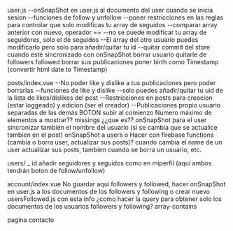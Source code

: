
user.js
  --onSnapShot en user.js al documento del user cuando se inicia sesion
  --funciones de follow y unfollow
      --poner restricciones en las reglas para controlar que solo modificas tu array de seguidos
      --comparar array anterior con nuevo, operador ==
      --no se puede modificar tu array de seguidores, solo el de seguidos
      --El array del otro usuario puedes modificarlo pero solo para añadir/quitar tu id
      --quitar commit del store cuando esté sincronizado con onSnapShot
  borrar usuario
      quitarle de followers followed
      borrar sus publicaciones
  poner birth como Timestamp (convertir html date to Timestamp)


posts/index.vue
  --No poder like y dislike a tus publicaciones pero poder borrarlas
  --funciones de like y dislike
    --solo puedes añadir/quitar tu uid de la lista de likes/dislikes del post
  --Restricciones en posts para creacion (estar loggeado) y edicion (ser el creador)
  --Publicaciones propio usuario separadas de las demás
  BOTON subir al comienzo
  Numero máximo de elementos a mostrar??
  missings ¿¿que es??
  onSnapShot para el user
      sincronizar también el nombre del usuario (si se cambia que se actualice tambien en el post)
      onSnapShot a users o Hacer con firebase functions (cambia o borra user, actualizar sus posts)?
      cuando cambia el name de un user actualizar sus posts, tambien cuando se borra un usuario, etc.

users/ _ id
  añadir seguidores y seguidos como en miperfil (aquí ambos tendrán boton de follow/unfollow)


account/index.vue
  No guardar aqui followers y followed, hacer onSnapShot en user.js a los documentos de los followers y following
  o crear nuevo usersFollowed.js con esta info
  ¿como hacer la query para obtener solo los documentos de los usuarios followers y following? array-contains


pagina contacto
